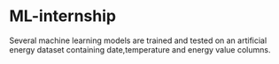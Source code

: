 # ML-internship
Several machine learning models are trained and tested on an artificial energy dataset containing date,temperature and energy value columns.
